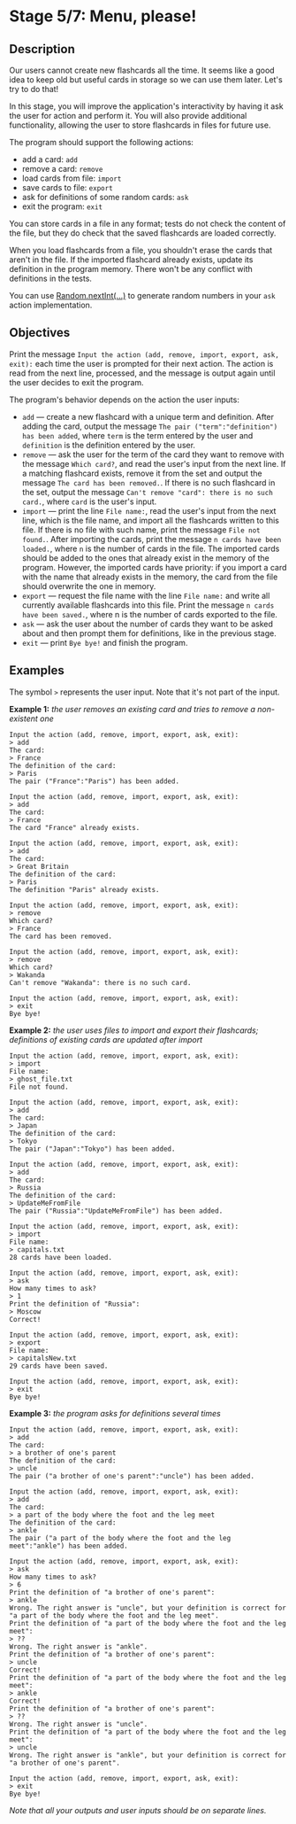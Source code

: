 # Stage 5/7: Menu, please!
## Description
Our users cannot create new flashcards all the time. It seems like a good idea to keep old but useful cards in storage so we can use them later. Let's try to do that!

In this stage, you will improve the application's interactivity by having it ask the user for action and perform it. You will also provide additional functionality, allowing the user to store flashcards in files for future use.

The program should support the following actions:

- add a card: `add`
- remove a card: `remove`
- load cards from file: `import`
- save cards to file: `export`
- ask for definitions of some random cards: `ask`
- exit the program: `exit`

You can store cards in a file in any format; tests do not check the content of the file, but they do check that the saved flashcards are loaded correctly.

When you load flashcards from a file, you shouldn't erase the cards that aren't in the file. If the imported flashcard already exists, update its definition in the program memory. There won't be any conflict with definitions in the tests.

You can use <a href="https://kotlinlang.org/api/latest/jvm/stdlib/kotlin.random/-random/">Random.nextInt(...)</a> to generate random numbers in your `ask` action implementation.

## Objectives
Print the message `Input the action (add, remove, import, export, ask, exit):` each time the user is prompted for their next action. The action is read from the next line, processed, and the message is output again until the user decides to exit the program.

The program's behavior depends on the action the user inputs:
- `add` — create a new flashcard with a unique term and definition. After adding the card, output the message `The pair ("term":"definition") has been added`, where `term` is the term entered by the user and `definition` is the definition entered by the user.
- `remove` — ask the user for the term of the card they want to remove with the message `Which card?`, and read the user's input from the next line. If a matching flashcard exists, remove it from the set and output the message `The card has been removed.`. If there is no such flashcard in the set, output the message `Can't remove "card": there is no such card.`, where `card` is the user's input.
- `import` — print the line `File name:`, read the user's input from the next line, which is the file name, and import all the flashcards written to this file. If there is no file with such name, print the message `File not found.`. After importing the cards, print the message `n cards have been loaded.`, where `n` is the number of cards in the file. The imported cards should be added to the ones that already exist in the memory of the program. However, the imported cards have priority: if you import a card with the name that already exists in the memory, the card from the file should overwrite the one in memory.
- `export` — request the file name with the line `File name:` and write all currently available flashcards into this file. Print the message `n cards have been saved.`, where n is the number of cards exported to the file.
- `ask` — ask the user about the number of cards they want to be asked about and then prompt them for definitions, like in the previous stage.
- `exit` — print `Bye bye!` and finish the program.

## Examples
The symbol `>` represents the user input. Note that it's not part of the input.

<b>Example 1:</b> <i>the user removes an existing card and tries to remove a non-existent one</i>
```
Input the action (add, remove, import, export, ask, exit):
> add
The card:
> France
The definition of the card:
> Paris
The pair ("France":"Paris") has been added.

Input the action (add, remove, import, export, ask, exit):
> add
The card:
> France
The card "France" already exists.

Input the action (add, remove, import, export, ask, exit):
> add
The card:
> Great Britain
The definition of the card:
> Paris
The definition "Paris" already exists.

Input the action (add, remove, import, export, ask, exit):
> remove
Which card?
> France
The card has been removed.

Input the action (add, remove, import, export, ask, exit):
> remove
Which card?
> Wakanda
Can't remove "Wakanda": there is no such card.

Input the action (add, remove, import, export, ask, exit):
> exit
Bye bye!
```

<b>Example 2:</b> <i>the user uses files to import and export their flashcards; definitions of existing cards are updated after import</i>
```
Input the action (add, remove, import, export, ask, exit):
> import
File name:
> ghost_file.txt
File not found.

Input the action (add, remove, import, export, ask, exit):
> add
The card:
> Japan
The definition of the card:
> Tokyo
The pair ("Japan":"Tokyo") has been added.

Input the action (add, remove, import, export, ask, exit):
> add
The card:
> Russia
The definition of the card:
> UpdateMeFromFile
The pair ("Russia":"UpdateMeFromFile") has been added.

Input the action (add, remove, import, export, ask, exit):
> import
File name:
> capitals.txt
28 cards have been loaded.

Input the action (add, remove, import, export, ask, exit):
> ask
How many times to ask?
> 1
Print the definition of "Russia":
> Moscow
Correct!

Input the action (add, remove, import, export, ask, exit):
> export
File name:
> capitalsNew.txt
29 cards have been saved.

Input the action (add, remove, import, export, ask, exit):
> exit
Bye bye!
```

<b>Example 3:</b> <i>the program asks for definitions several times</i>
```
Input the action (add, remove, import, export, ask, exit):
> add
The card:
> a brother of one's parent
The definition of the card:
> uncle
The pair ("a brother of one's parent":"uncle") has been added.

Input the action (add, remove, import, export, ask, exit):
> add
The card:
> a part of the body where the foot and the leg meet
The definition of the card:
> ankle
The pair ("a part of the body where the foot and the leg meet":"ankle") has been added.

Input the action (add, remove, import, export, ask, exit):
> ask
How many times to ask?
> 6
Print the definition of "a brother of one's parent":
> ankle
Wrong. The right answer is "uncle", but your definition is correct for "a part of the body where the foot and the leg meet".
Print the definition of "a part of the body where the foot and the leg meet":
> ??
Wrong. The right answer is "ankle".
Print the definition of "a brother of one's parent":
> uncle
Correct!
Print the definition of "a part of the body where the foot and the leg meet":
> ankle
Correct!
Print the definition of "a brother of one's parent":
> ??
Wrong. The right answer is "uncle".
Print the definition of "a part of the body where the foot and the leg meet":
> uncle
Wrong. The right answer is "ankle", but your definition is correct for "a brother of one's parent".

Input the action (add, remove, import, export, ask, exit):
> exit
Bye bye!
```

<i>Note that all your outputs and user inputs should be on separate lines.</i>